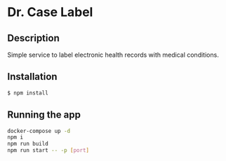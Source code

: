 # Dr. Case Label
## Description
Simple service to label electronic health records with medical conditions. 

## Installation

```bash
$ npm install
```

## Running the app

```bash
docker-compose up -d
npm i
npm run build
npm run start -- -p [port]
```

